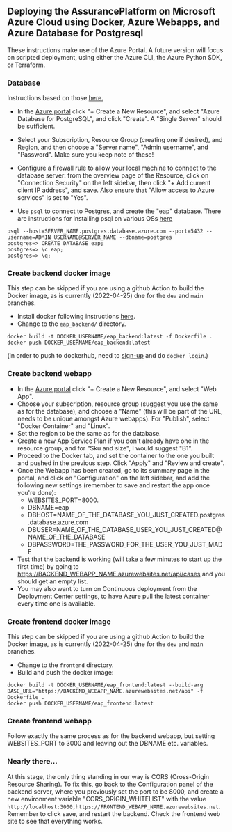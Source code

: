 ## Deploying the AssurancePlatform on Microsoft Azure Cloud using Docker, Azure Webapps, and Azure Database for Postgresql

These instructions make use of the Azure Portal.   A future version will focus on scripted deployment, using either the Azure CLI, the Azure Python SDK, or Terraform.

### Database

Instructions based on those [here.](https://docs.microsoft.com/en-us/azure/postgresql/quickstart-create-server-database-portal)

* In the [Azure portal](https://portal.azure.com) click "+ Create a New Resource", and select "Azure Database for PostgreSQL", and click "Create".  A "Single Server" should be sufficient.
* Select your Subscription, Resource Group (creating one if desired), and Region, and then choose a "Server name", "Admin username", and "Password".   Make sure you keep note of these!
* Configure a firewall rule to allow your local machine to connect to the database server: from the overview page of the Resource, click on "Connection Security" on the left sidebar, then click "+ Add current client IP address", and save.  Also ensure that "Allow access to Azure services" is set to "Yes".

* Use `psql` to connect to Postgres, and create the "eap" database.  There are instructions for installing psql on various OSs [here](https://www.timescale.com/blog/how-to-install-psql-on-mac-ubuntu-debian-windows/)
```
psql --host=SERVER_NAME.postgres.database.azure.com --port=5432 --username=ADMIN_USERNAME@SERVER_NAME --dbname=postgres
postgres=> CREATE DATABASE eap;
postgres=> \c eap;
postgres=> \q;
```

### Create backend docker image

This step can be skipped if you are using a github Action to build the Docker image, as is currently (2022-04-25) dne for the `dev` and `main` branches.

* Install docker following instructions [here](https://docs.docker.com/engine/install/).
* Change to the `eap_backend/` directory.
```
docker build -t DOCKER_USERNAME/eap_backend:latest -f Dockerfile .
docker push DOCKER_USERNAME/eap_backend:latest
```
(in order to push to dockerhub, need to [sign-up](https://hub.docker.com/signup) and do `docker login`.)

### Create backend webapp

* In the [Azure portal](https://portal.azure.com) click "+ Create a New Resource", and select "Web App".
* Choose your subscription, resource group (suggest you use the same as for the database), and choose a "Name" (this will be part of the URL, needs to be unique amongst Azure webapps).  For "Publish", select "Docker Container" and "Linux".
* Set the region to be the same as for the database.
* Create a new App Service Plan if you don't already have one in the resource group, and for "Sku and size", I would suggest "B1".
* Proceed to the Docker tab, and set the container to the one you built and pushed in the previous step. Click "Apply" and "Review and create".
* Once the Webapp has been created, go to its summary page in the portal, and click on "Configuration" on the left sidebar, and add the following new settings (remember to save and restart the app once you're done):
    * WEBSITES_PORT=8000.
    * DBNAME=eap
    * DBHOST=NAME_OF_THE_DATABASE_YOU_JUST_CREATED.postgres.database.azure.com
    * DBUSER=NAME_OF_THE_DATABASE_USER_YOU_JUST_CREATED@NAME_OF_THE_DATABASE
    * DBPASSWORD=THE_PASSWORD_FOR_THE_USER_YOU_JUST_MADE
* Test that the backend is working (will take a few minutes to start up the first time) by going to https://BACKEND_WEBAPP_NAME.azurewebsites.net/api/cases and you should get an empty list.
* You may also want to turn on Continuous deployment from the Deployment Center settings, to have Azure pull the latest container every time one is available.

### Create frontend docker image

This step can be skipped if you are using a github Action to build the Docker image, as is currently (2022-04-25) dne for the `dev` and `main` branches.

* Change to the `frontend` directory.
* Build and push the docker image:
```
docker build -t DOCKER_USERNAME/eap_frontend:latest --build-arg BASE_URL="https://BACKEND_WEBAPP_NAME.azurewebsites.net/api" -f Dockerfile .
docker push DOCKER_USERNAME/eap_frontend:latest
```

### Create frontend webapp

Follow exactly the same process as for the backend webapp, but setting WEBSITES_PORT to 3000 and leaving out the DBNAME etc. variables.

### Nearly there...

At this stage, the only thing standing in our way is CORS (Cross-Origin Resource Sharing).
To fix this, go back to the Configuration panel of the backend server, where you previously set the port to be 8000, and create a new environment variable "CORS_ORIGIN_WHITELIST" with the value `http://localhost:3000,https://FRONTEND_WEBAPP_NAME.azurewebsites.net`. Remember to click save, and restart the backend.
Check the frontend web site to see that everything works.
